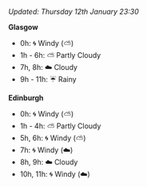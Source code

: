 *Updated: Thursday 12th January 23:30*

**Glasgow**

* 0h: :cyclone: Windy (:partly_sunny:)
* 1h - 6h: :partly_sunny: Partly Cloudy
* 7h, 8h: :cloud: Cloudy
* 9h - 11h: :umbrella: Rainy

**Edinburgh**

* 0h: :cyclone: Windy (:partly_sunny:)
* 1h - 4h: :partly_sunny: Partly Cloudy
* 5h, 6h: :cyclone: Windy (:partly_sunny:)
* 7h: :cyclone: Windy (:cloud:)
* 8h, 9h: :cloud: Cloudy
* 10h, 11h: :cyclone: Windy (:cloud:)
